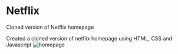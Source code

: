# Netflix
Cloned version of Netflix homepage

Created a cloned version of netflix homepage using HTML, CSS and Javascript 
![homepage](https://github.com/nandinirsharma/Netflix/assets/140345386/8e7175ed-1435-4f67-9817-0e4f5db3c09b)
